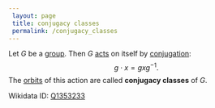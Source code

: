 ```yaml
---
 layout: page
 title: conjugacy classes
 permalink: /conjugacy_classes
---
```


Let $G$ be a [group](https://defsmath.github.io/DefsMath/group). Then $G$ [acts](https://defsmath.github.io/DefsMath/group_action) on itself by [conjugation](https://defsmath.github.io/DefsMath/inner_automorphism_of_a_group): $$g\cdot x = gxg^{-1}.$$ The [orbits](https://defsmath.github.io/DefsMath/orbit) of this action are called **conjugacy classes** of $G$. 

Wikidata ID: [Q1353233](https://www.wikidata.org/wiki/Q1353233)